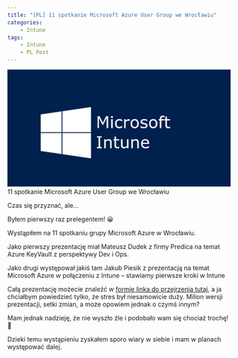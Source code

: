 ```yaml
---
title: "[PL] 11 spotkanie Microsoft Azure User Group we Wrocławiu"
categories:
    - Intune
tags:
    - Intune
    - PL Post
---
```


!["[PL] 11 spotkanie Microsoft Azure User Group we Wrocławiu"](/assets/images/top_images/IntuneTOP.png)11 spotkanie Microsoft Azure User Group we Wrocławiu

Czas się przyznać, ale…

Byłem pierwszy raz prelegentem! 😀

Wystąpiłem na 11 spotkaniu grupy Microsoft Azure w Wrocławiu.

Jako pierwszy prezentację miał Mateusz Dudek z firmy Predica na temat Azure KeyVault z perspektywy Dev i Ops.

Jako drugi występował jakiś tam Jakub Piesik z prezentacją na temat Microsoft Azure w połączeniu z Intune – stawiamy pierwsze kroki w Intune

Całą prezentację możecie znaleźć w [formie linka do przejrzenia tutaj](https://itcnspl-my.sharepoint.com/:b:/g/personal/jpiesik_dzejzibloguje_pl/EYnId3FbYJ9ApQXF2Fd9vqABSu-YwTmTtFzs_mPAsKOC5A?e=Ibmtmf), a ja chciałbym powiedzieć tylko, że stres był niesamowicie duży. Milion wersji prezentacji, setki zmian, a może opowiem jednak o czymś innym?

Mam jednak nadzieję, że nie wyszło źle i podobało wam się chociaż trochę! 🙂

Dzieki temu wystąpieniu zyskałem sporo wiary w siebie i mam w planach występować dalej.

